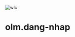 ![wlc](https://github.com/user-attachments/assets/fbe40db9-bae0-4dbf-89de-51d0d356824b)
# olm.dang-nhap
